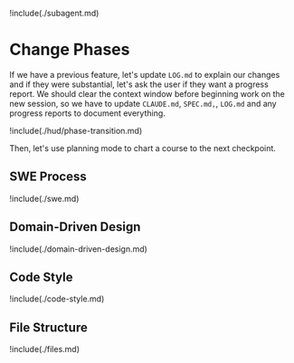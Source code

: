 !include(./subagent.md)

# Change Phases

If we have a previous feature, let's update `LOG.md` to explain our changes and if they were substantial, let's ask the user if they want a progress report. We should clear the context window before beginning work on the new session, so we have to update `CLAUDE.md`, `SPEC.md,`, `LOG.md` and any progress reports to document everything.

!include(./hud/phase-transition.md)

Then, let's use planning mode to chart a course to the next checkpoint.

## SWE Process

!include(./swe.md)

## Domain-Driven Design

!include(./domain-driven-design.md)

## Code Style

!include(./code-style.md)

## File Structure

!include(./files.md)
